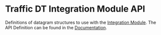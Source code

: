 # Traffic DT Integration Module API
Definitions of datagram structures to use with the [Integration Module](https://github.com/stefan-schindler/traffic-dt-integration-module). The API Definition can be found in the [Documentation](https://github.com/TrafficDT/traffic-dt-documentation/blob/main/api/api.md).
